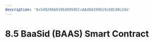 ```yaml
---
description: '0x5d929AA919E489505CcAAd8A199619c6DCA0c2de'
---
```


# 8.5 BaaSid (BAAS) Smart Contract

